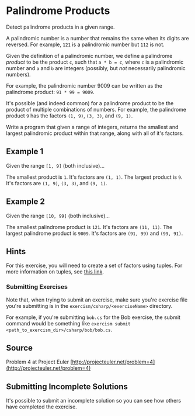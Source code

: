 # Palindrome Products

Detect palindrome products in a given range.

A palindromic number is a number that remains the same when its digits are
reversed. For example, `121` is a palindromic number but `112` is not.

Given the definition of a palindromic number, we define a palindrome _product_
to be the product `c`, such that `a * b = c`, where `c` is a palindromic number and
 `a` and `b` are integers (possibly, but _not_ necessarily palindromic numbers).

For example, the palindromic number 9009 can be written as the palindrome
product: `91 * 99 = 9009`.

It's possible (and indeed common) for a palindrome product to be the product
of multiple combinations of numbers. For example, the palindrome product `9` has
the factors `(1, 9)`, `(3, 3)`, and `(9, 1)`.

Write a program that given a range of integers, returns the smallest and largest
palindromic product within that range, along with all of it's factors.

## Example 1

Given the range `[1, 9]` (both inclusive)...

The smallest product is `1`. It's factors are `(1, 1)`.
The largest product is `9`. It's factors are `(1, 9)`, `(3, 3)`, and `(9, 1)`.

## Example 2

Given the range `[10, 99]` (both inclusive)...

The smallest palindrome product is `121`. It's factors are `(11, 11)`.
The largest palindrome product is `9009`. It's factors are `(91, 99)` and `(99, 91)`.

## Hints

For this exercise, you will need to create a set of factors using tuples.
For more information on tuples, see [this link](https://msdn.microsoft.com/en-us/library/system.tuple(v=vs.110).aspx).

### Submitting Exercises

Note that, when trying to submit an exercise, make sure you're exercise file you're submitting is in the `exercism/csharp/<exerciseName>` directory.

For example, if you're submitting `bob.cs` for the Bob exercise, the submit command would be something like `exercism submit <path_to_exercism_dir>/csharp/bob/bob.cs`.
## Source

Problem 4 at Project Euler [http://projecteuler.net/problem=4](http://projecteuler.net/problem=4)

## Submitting Incomplete Solutions
It's possible to submit an incomplete solution so you can see how others have completed the exercise.

